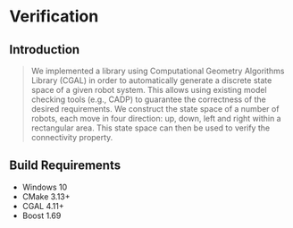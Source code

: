 # Verification

## Introduction

> We implemented a library using Computational Geometry Algorithms Library (CGAL) in order to automatically generate 
a discrete state space of a given robot system. This allows using existing model checking tools (e.g., CADP) to guarantee
the correctness of the desired requirements. We construct the state space of a number of robots, each move in four direction:
up, down, left and right within a rectangular area. This state space can then be used to verify the connectivity property.

## Build Requirements

* Windows 10
* CMake 3.13+
* CGAL 4.11+
* Boost 1.69
